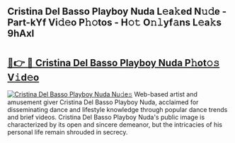 ## Cristina Del Basso Playboy Nuda L𝚎a𝚔ed N𝚞𝚍e - Part-kYf Vi𝚍𝚎o P𝚑𝚘tos - H𝚘𝚝 O𝚗𝚕yf𝚊ns L𝚎a𝚔s 9hAxI

# <h2><a href="http://kfd4x8p.oniu.top/?m=Cristina+Del+Basso+Playboy+Nuda">🔗👉 🔴 Cristina Del Basso Playboy Nuda P𝚑ot𝚘𝚜 V𝚒d𝚎o</a></h2>

[![Cristina Del Basso Playboy Nuda Nu𝚍e𝚜](https://i.imgur.com/0qMVB7G.gif)](http://kfd4x8p.oniu.top/?m=Cristina+Del+Basso+Playboy+Nuda)
Web-based artist and amusement giver Cristina Del Basso Playboy Nuda, acclaimed for disseminating dance and lifestyle knowledge through popular dance trends and brief videos. Cristina Del Basso Playboy Nuda's public image is characterized by its open and sincere demeanor, but the intricacies of his personal life remain shrouded in secrecy.  
